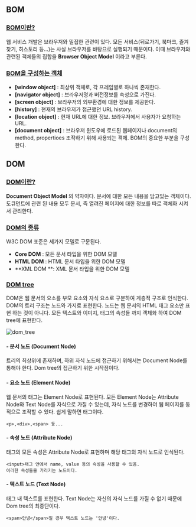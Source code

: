 ## BOM



### <u>BOM이란?</u>

웹 서비스 개발은 브라우저와 밀접한 관련이 있다. 모든 서비스(뒤로가기, 북마크, 즐겨찾기, 히스토리 등...)는 사실 브라우저를 바탕으로 실행되기 때문이다. 이때 브라우저와 관련된 객체들의 집합을 **Browser Object Model** 이라고 부른다.



### <u>BOM을 구성하는 객체</u>

* **[window object]** : 최상위 객체로, 각 프레임별로 하나씩 존재한다.
* **[navigator object]** : 브라우저명과 버전정보를 속성으로 가진다.
* **[screen object]** : 브라우저의 외부환경에 대한 정보를 제공한다.
* **[history]** : 현재의 브라우저가 접근했던 URL history.
* **[location object]** : 현재 URL에 대한 정보. 브라우저에서 사용자가 요청하는 URL.
* **[document object]** : 브라우저 윈도우에 로드된 웹페이지나 document의 method, propertioes 조작하기 위해 사용되는 객체. BOM의 중요한 부분을 구성한다.



## DOM



### <u>DOM이란?</u>

**Document Object Model** 의 약자이다. 문서에 대한 모든 내용을 담고있는 객체이다. 도큐먼트에 관련 된 내용 모두 문서, 즉 열려진 페이지에 대한 정보를 따로 객체화 시켜서 관리한다.



### <u>DOM의 종류</u>

W3C DOM 표준은 세가지 모델로 구문된다.

* **Core DOM** : 모든 문서 타입을 위한 DOM 모델
* **HTML DOM** : HTML 문서 타입을 위한 DOM 모델
* **XML DOM **: XML 문서 타입을 위한 DOM 모델

### <u>DOM tree</u>

DOM은 웹 문서의 요소를 부모 요소와 자식 요소로 구분하여 계층적 구조로 인식한다. DOM의 트리 구조는 노드와 가지로 표현한다. 노드는 웹 문서의 HTML 태그 요소만 표현 하는 것이 아니다. 모든 텍스트와 이미지, 태그의 속성들 까지 객체화 하여 DOM tree에 표현한다.

![dom_tree](C:\Users\jyb63\Desktop\취업스터디\1st\BJY\resource\dom_tree.jpg)

#### - 문서 노드 (Document Node)

트리의 최상위에 존재하며, 하위 자식 노드에 접근하기 위해서는 Document Node를 통해야 한다. Dom tree의 접근하기 위한 시작점이다.

#### - 요소 노드 (Element Node)

웹 문서의 태그는 Element Node로 표현된다. 모든 Element Node는 Attribute Node와 Text Node를 자식으로 가질 수 있는데, 자식 노드를 변경하여 웹 페이지를 동적으로 조작할 수 있다. 쉽게 말하면 태그이다.

~~~
<p>,<div>,<span> 등...
~~~

#### - 속성 노드 (Attribute Node)

태그의 모든 속성은 Attribute Node로 표현하며 해당 태그의 자식 노드로 인식된다. 

~~~
<input>태그 안에서 name, value 등의 속성을 사용할 수 있음.
이러한 속성들을 가리키는 노드이다.
~~~

#### - 텍스트 노드 (Text Node)

태그 내 텍스트를 표현한다. Text Node는 자신의 자식 노드를 가질 수 없기 때문에 Dom tree의 최종단이다. 

~~~
<span>안녕</span>일 경우 텍스트 노드는 '안녕'이다.
~~~

